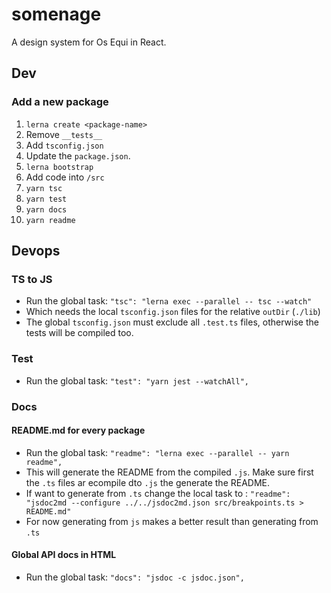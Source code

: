 # somenage

A design system for Os Equi in React.

## Dev

### Add a new package

1. `lerna create <package-name>`
2. Remove `__tests__`
3. Add `tsconfig.json`
4. Update the `package.json`.
5. `lerna bootstrap`
6. Add code into `/src`
7. `yarn tsc`
8. `yarn test`
9. `yarn docs`
10. `yarn readme`

## Devops

### TS to JS

- Run the global task: `"tsc": "lerna exec --parallel -- tsc --watch"`
- Which needs the local `tsconfig.json` files for the relative `outDir` (`./lib`)
- The global `tsconfig.json` must exclude all `.test.ts` files, otherwise the tests will be compiled too.

### Test

- Run the global task: `"test": "yarn jest --watchAll",`

### Docs

#### README.md for every package

- Run the global task: `"readme": "lerna exec --parallel -- yarn readme",`
- This will generate the README from the compiled `.js`. Make sure first the `.ts` files ar ecompile dto `.js` the generate the README.
- If want to generate from `.ts` change the local task to : `"readme": "jsdoc2md --configure ../../jsdoc2md.json src/breakpoints.ts > README.md"`
- For now generating from `js` makes a better result than generating from `.ts`

#### Global API docs in HTML

- Run the global task: `"docs": "jsdoc -c jsdoc.json",`
